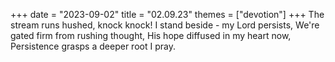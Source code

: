+++
date = "2023-09-02"
title = "02.09.23"
themes = ["devotion"]
+++
The stream runs hushed, knock knock!
I stand beside - my Lord persists,
We're gated firm from rushing thought,
His hope diffused in my heart now,
Persistence grasps a deeper root I pray.
